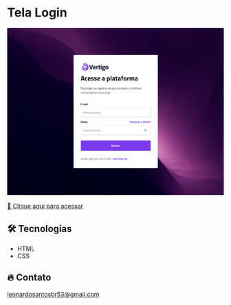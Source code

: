 # Tela Login

![preview](./.github/preview.png)


[🔗 Clique aqui para acessar](https://leonardo21042006.github.io/Login7/)

## 🛠️ Tecnologias 

- HTML
- CSS


## 🔥 Contato

leonardosantosbr53@gmail.com